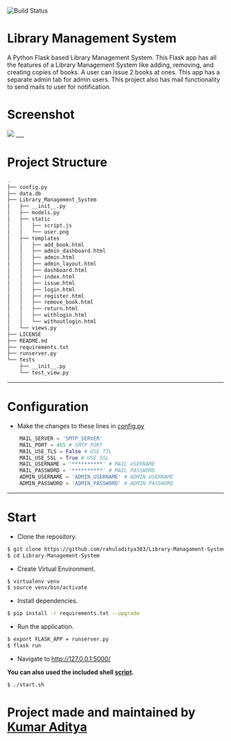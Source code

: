 ![Build Status](https://travis-ci.org/rahuladitya303/Library-Managament-System.svg?branch=master)

# Library Management System

A Python Flask based Library Management System. This Flask app has all the features of a Library Management System like adding, removing, and creating copies of books. A user can issue 2 books at ones. This app has a separate admin tab for admin users. This project also has mail functionality to send mails to user for notification.
# Screenshot
<img src='https://github.com/rahuladitya303/Library-Managament-System/blob/master/Library_Management_System/static/screenshot.png'/>
___

# Project Structure

```sh
.
├── config.py  
├── data.db  
├── Library_Management_System  
│   ├── __init__.py  
│   ├── models.py  
│   ├── static  
│   │   ├── script.js  
│   │   └── user.png  
│   ├── templates  
│   │   ├── add_book.html  
│   │   ├── admin_dashboard.html  
│   │   ├── admin.html  
│   │   ├── admin_layout.html  
│   │   ├── dashboard.html  
│   │   ├── index.html  
│   │   ├── issue.html  
│   │   ├── login.html  
│   │   ├── register.html  
│   │   ├── remove_book.html  
│   │   ├── return.html  
│   │   ├── withlogin.html  
│   │   └── withoutlogin.html  
│   └── views.py  
├── LICENSE  
├── README.md  
├── requirements.txt  
├── runserver.py  
└── tests  
    ├── __init__.py  
    └── test_view.py  
```
___

# Configuration
- Make the changes to these lines in [config.py](https://github.com/rahuladitya303/Library-Managament-System/blob/master/config.py)
```python
    MAIL_SERVER = 'SMTP_SERVER'
    MAIL_PORT = 465 # SMTP PORT
    MAIL_USE_TLS = False # USE TTL
    MAIL_USE_SSL = True # USE SSL
    MAIL_USERNAME = '**********' # MAIL USERNAME
    MAIL_PASSWORD = '**********' # MAIL PASSWORD
    ADMIN_USERNAME = 'ADMIN_USERNAME' # ADMIN USERNAME
    ADMIN_PASSWORD = 'ADMIN_PASSWORD' # ADMIN PASSWORD
```
___

# Start

- Clone the repository.
```sh
$ git clone https://github.com/rahuladitya303/Library-Managament-System.git
$ cd Library-Management-System
```
- Create Virtual Environment.
```sh
$ virtualenv venv
$ source venv/bin/activate
```
- Install dependencies.
```sh
$ pip install -r requirements.txt --upgrade
```
- Run the application.
```sh
$ export FLASK_APP = runserver.py
$ flask run 
```
- Navigate to http://127.0.0.1:5000/  

**You can also used the included shell [script](https://github.com/rahuladitya303/Library-Managament-System/blob/master/start.sh).**
```sh
$ ./start.sh
```
# Project made and maintained by [Kumar Aditya](https://www.github.com/rahuladitya303)